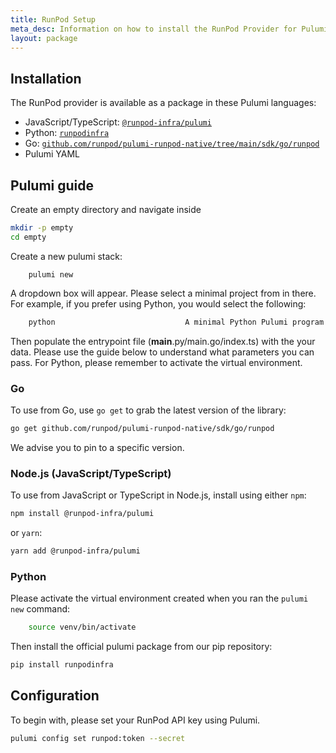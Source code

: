 ```yaml
---
title: RunPod Setup
meta_desc: Information on how to install the RunPod Provider for Pulumi.
layout: package
---
```


## Installation

The RunPod provider is available as a package in these Pulumi languages:

* JavaScript/TypeScript: [`@runpod-infra/pulumi`](https://www.npmjs.com/package/@runpod-infra/pulumi)
* Python: [`runpodinfra`](https://pypi.org/project/runpodinfra/)
* Go: [`github.com/runpod/pulumi-runpod-native/tree/main/sdk/go/runpod`](https://www.github.com/runpod/pulumi-runpod-native)
* Pulumi YAML

## Pulumi guide
Create an empty directory and navigate inside

```bash
mkdir -p empty
cd empty
```

Create a new pulumi stack:
```
    pulumi new
```

A dropdown box will appear. Please select a minimal project from in there. For example, if you prefer using Python, you would select the following:
```bash
    python                             A minimal Python Pulumi program
```

Then populate the entrypoint file (__main__.py/main.go/index.ts) with the your data. Please use the guide below to understand what parameters you can pass. For Python, please remember to activate the virtual environment.

### Go

To use from Go, use `go get` to grab the latest version of the library:

```bash
go get github.com/runpod/pulumi-runpod-native/sdk/go/runpod
```

We advise you to pin to a specific version.

### Node.js (JavaScript/TypeScript)

To use from JavaScript or TypeScript in Node.js, install using either `npm`:

```bash
npm install @runpod-infra/pulumi
```

or `yarn`:

```bash
yarn add @runpod-infra/pulumi
```

### Python

Please activate the virtual environment created when you ran the ```pulumi new``` command:

```bash
    source venv/bin/activate
```

Then install the official pulumi package from our pip repository:

```bash
pip install runpodinfra
```

## Configuration

To begin with, please set your RunPod API key using Pulumi.

```bash
pulumi config set runpod:token --secret
```
